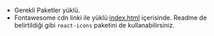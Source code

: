 - Gerekli Paketler yüklü.
- Fontawesome cdn linki ile yüklü [index.html](./public/index.html) içerisinde. Readme de belirtildiği gibi `react-icons` paketini de kullanabilirsiniz.
